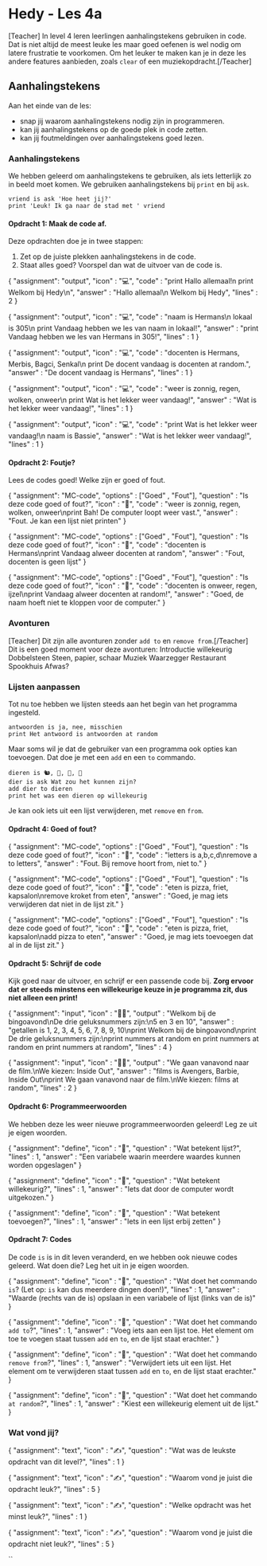 # Hedy - Les 4a

[Teacher] In level 4 leren leerlingen aanhalingstekens gebruiken in code. Dat is niet altijd de meest leuke les maar goed oefenen is wel nodig om latere frustratie te voorkomen.
Om het leuker te maken kan je in deze les andere features aanbieden, zoals `clear` of een muziekopdracht.[/Teacher]

## Aanhalingstekens

Aan het einde van de les:

* snap jij waarom aanhalingstekens nodig zijn in programmeren.
* kan jij aanhalingstekens op de goede plek in code zetten.
* kan jij foutmeldingen over aanhalingstekens goed lezen.

### Aanhalingstekens

We hebben geleerd om aanhalingstekens te gebruiken, als iets letterlijk zo in beeld moet komen.
We gebruiken aanhalingstekens bij `print` en bij `ask`.

```hedy
vriend is ask 'Hoe heet jij?'
print 'Leuk! Ik ga naar de stad met ' vriend
```

#### Opdracht 1: Maak de code af.

Deze opdrachten doe je in twee stappen:
1. Zet op de juiste plekken aanhalingstekens in de code.
2. Staat alles goed? Voorspel dan wat de uitvoer van de code is.

{
    "assignment": "output",
    "icon"      : "💻",
    "code"      : 
                    "print Hallo allemaal!n
                    print Welkom bij Hedy\n",
    "answer"    : 
                    "Hallo allemaal\n
                    Welkom bij Hedy",
    "lines"     : 2
}


{
    "assignment": "output",
    "icon"      : "💻",
    "code"      : 
                    "naam is Hermans\n
                    lokaal is 305\n
                    print Vandaag hebben we les van naam in lokaal!",
    "answer"    : "print Vandaag hebben we les van Hermans in 305!",
    "lines"     : 1
}

{
    "assignment": "output",
    "icon"      : "💻",
    "code"      : 
                    "docenten is Hermans, Merbis, Bagci, Senkal\n
                    print De docent vandaag is docenten at random.",
    "answer"    :   "De docent vandaag is Hermans",
    "lines"     : 1
}

{
    "assignment": "output",
    "icon"      : "💻",
    "code"      : 
                    "weer is zonnig, regen, wolken, onweer\n
                    print Wat is het lekker weer vandaag!",
    "answer"    :   "Wat is het lekker weer vandaag!",
    "lines"     : 1
}

{
    "assignment": "output",
    "icon"      : "💻",
    "code"      : 
                    "print Wat is het lekker weer vandaag!\n
                    naam is Bassie",
    "answer"    :   "Wat is het lekker weer vandaag!",
    "lines"     : 1
}

#### Opdracht 2: Foutje?
Lees de codes goed! Welke zijn er goed of fout.

{
    "assignment": "MC-code",
    "options"   : ["Goed" , "Fout"],
    "question"  : "Is deze code goed of fout?",
    "icon"      : "🤔",
    "code"      : "weer is zonnig, regen, wolken, onweer\nprint Bah! De computer loopt weer vast.",
    "answer"    : "Fout. Je kan een lijst niet printen"
}

{
    "assignment": "MC-code",
    "options"   : ["Goed" , "Fout"],
    "question"  : "Is deze code goed of fout?",
    "icon"      : "🤔",
    "code"      : "docenten is Hermans\nprint Vandaag alweer docenten at random",
    "answer"    : "Fout, docenten is geen lijst"
}

{
    "assignment": "MC-code",
    "options"   : ["Goed" , "Fout"],
    "question"  : "Is deze code goed of fout?",
    "icon"      : "🤔",
    "code"      : "docenten is onweer, regen, ijzel\nprint Vandaag alweer docenten at random!",
    "answer"    : "Goed, de naam hoeft niet te kloppen voor de computer."
}

### Avonturen

[Teacher] Dit zijn alle avonturen zonder `add to` en `remove from`.[/Teacher]
Dit is een goed moment voor deze avonturen:
Introductie
willekeurig
Dobbelsteen
Steen, papier, schaar
Muziek
Waarzegger
Restaurant
Spookhuis
Afwas?

### Lijsten aanpassen

Tot nu toe hebben we lijsten steeds aan het begin van het programma ingesteld.

```hedy
antwoorden is ja, nee, misschien
print Het antwoord is antwoorden at random
```

Maar soms wil je dat de gebruiker van een programma ook opties kan toevoegen.
Dat doe je met een `add` en een `to` commando.

```
dieren is 🐿, 🦔, 🦇, 🦉
dier is ask Wat zou het kunnen zijn?
add dier to dieren
print het was een dieren op willekeurig
```

Je kan ook iets uit een lijst verwijderen, met `remove` en `from`.

#### Opdracht 4: Goed of fout?

{
    "assignment": "MC-code",
    "options"   : ["Goed" , "Fout"],
    "question"  : "Is deze code goed of fout?",
    "icon"      : "🤔",
    "code"      : "letters is a,b,c,d\nremove a to letters",
    "answer"    : "Fout. Bij remove hoort from, niet to."
}

{
    "assignment": "MC-code",
    "options"   : ["Goed" , "Fout"],
    "question"  : "Is deze code goed of fout?",
    "icon"      : "🤔",
    "code"      : "eten is pizza, friet, kapsalon\nremove kroket from eten",
    "answer"    : "Goed, je mag iets verwijderen dat niet in de lijst zit."
}

{
    "assignment": "MC-code",
    "options"   : ["Goed" , "Fout"],
    "question"  : "Is deze code goed of fout?",
    "icon"      : "🤔",
    "code"      : "eten is pizza, friet, kapsalon\nadd pizza to eten",
    "answer"    : "Goed, je mag iets toevoegen dat al in de lijst zit."
}


#### Opdracht 5: Schrijf de code

Kijk goed naar de uitvoer, en schrijf er een passende code bij. 
**Zorg ervoor dat er steeds minstens een willekeurige keuze in je programma zit, dus niet alleen een print!**

{
    "assignment": "input",
    "icon"      : "🧑‍💻",
    "output"    : "Welkom bij de bingoavond\nDe drie geluksnummers zijn:\n5 en 3 en 10",
    "answer"    : "getallen is 1, 2, 3, 4, 5, 6, 7, 8, 9, 10\nprint Welkom bij de bingoavond\nprint De drie geluksnummers zijn:\nprint nummers at random en print nummers at random en print nummers at random",
    "lines"     : 4
}


{
    "assignment": "input",
    "icon"      : "🧑‍💻",
    "output"    : "We gaan vanavond naar de film.\nWe kiezen: Inside Out",
    "answer"    : "films is Avengers, Barbie, Inside Out\nprint We gaan vanavond naar de film.\nWe kiezen: films at random",
    "lines"     : 2
}


#### Opdracht 6: Programmeerwoorden 

We hebben deze les weer nieuwe programmeerwoorden geleerd! Leg ze uit je eigen woorden. 

{
    "assignment": "define",
    "icon"      : "📖",
    "question"  : "Wat betekent lijst?",
    "lines"     : 1,
    "answer"    : "Een variabele waarin meerdere waardes kunnen worden opgeslagen"
}

{
    "assignment": "define",
    "icon"      : "📖",
    "question"  : "Wat betekent willekeurig?",
    "lines"     : 1,
    "answer"    : "Iets dat door de computer wordt uitgekozen."
}

{
    "assignment": "define",
    "icon"      : "📖",
    "question"  : "Wat betekent toevoegen?",
    "lines"     : 1,
    "answer"    : "Iets in een lijst erbij zetten"
}


#### Opdracht 7: Codes

De code `is` is in dit leven veranderd, en we hebben ook nieuwe codes geleerd. 
Wat doen die? Leg het uit in je eigen woorden. 

{
    "assignment": "define",
    "icon"      : "📖",
    "question"  : "Wat doet het commando `is`? (Let op: `is` kan dus meerdere dingen doen!)",
    "lines"     : 1,
    "answer"    : "Waarde (rechts van de is) opslaan in een variabele of lijst (links van de is)"
}

{
    "assignment": "define",
    "icon"      : "📖",
    "question"  : "Wat doet het commando `add to`?",
    "lines"     : 1,
    "answer"    : "Voeg iets aan een lijst toe. Het element om toe te voegen staat tussen `add` en `to`, en de lijst staat erachter."
}

{
    "assignment": "define",
    "icon"      : "📖",
    "question"  : "Wat doet het commando `remove from`?",
    "lines"     : 1,
    "answer"    : "Verwijdert iets uit een lijst. Het element om te verwijderen staat tussen `add` en `to`, en de lijst staat erachter."
}


{
    "assignment": "define",
    "icon"      : "📖",
    "question"  : "Wat doet het commando `at random`?",
    "lines"     : 1,
    "answer"    : "Kiest een willekeurig element uit de lijst."
}


### Wat vond jij?

{
    "assignment": "text",
    "icon"      : "✍️",
    "question"  : "Wat was de leukste opdracht van dit level?",
    "lines"     : 1
}

{
    "assignment": "text",
    "icon"      : "✍️",
    "question"  : "Waarom vond je juist die opdracht leuk?",
    "lines"     : 5
}

{
    "assignment": "text",
    "icon"      : "✍️",
    "question"  : "Welke opdracht was het minst leuk?",
    "lines"     : 1
}

{
    "assignment": "text",
    "icon"      : "✍️",
    "question"  : "Waarom vond je juist die opdracht niet leuk?",
    "lines"     : 5
}


``
